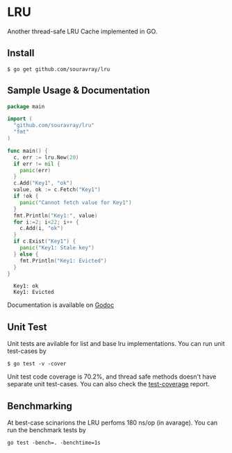 # LRU
Another thread-safe LRU Cache implemented in GO.


## Install
```
$ go get github.com/souravray/lru
``` 
## Sample Usage & Documentation

```go
package main

import (
  "github.com/souravray/lru"
  "fmt"
)

func main() {
  c, err := lru.New(20)
  if err != nil {
    panic(err)
  }
  c.Add("Key1", "ok")
  value, ok := c.Fetch("Key1")
  if !ok {
    panic("Cannot fetch value for Key1")
  }
  fmt.Println("Key1:", value)
  for i:=2; i<22; i++ {
    c.Add(i, "ok")
  }
  if c.Exist("Key1") {
    panic("Key1: Stale key")
  } else {
    fmt.Println("Key1: Evicted")
  }
}
```
```
  Key1: ok
  Key1: Evicted
```

Documentation is available on [Godoc](https://godoc.org/github.com/souravray/lru)


## Unit Test
Unit tests are avilable for list and base lru implementations. You can run unit test-cases by
```
$ go test -v -cover
``` 
Unit test code coverage is 70.2%, and thread safe methods doesn't have separate unit test-cases. You can also check the [test-coverage](http://raysourav.com/lru/cover.html) report.


## Benchmarking
At best-case scinarions the LRU perfoms 180 ns/op (in avarage). You can run the benchmark tests by
```
go test -bench=. -benchtime=1s
``` 

